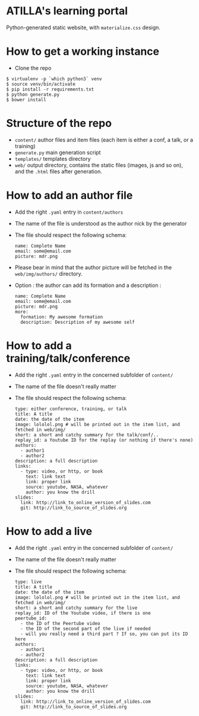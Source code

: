 # ATILLA's learning portal

Python-generated static website, with `materialize.css` design.

# How to get a working instance

* Clone the repo
```
$ virtualenv -p `which python3` venv
$ source venv/bin/activate
$ pip install -r requirements.txt
$ python generate.py
$ bower install
```

# Structure of the repo

* `content/` author files and item files (each item is either a conf, a talk, or a training)
* `generate.py` main generation script
* `templates/` templates directory
* `web/` output directory, contains the static files (images, js and
  so on), and the `.html` files after generation.

# How to add an author file

* Add the right `.yaml` entry in `content/authors`
* The name of the file is understood as the author nick by the generator
* The file should respect the following schema:

    ```
    name: Complete Name
    email: some@email.com
    picture: mdr.png
    ```

* Please bear in mind that the author picture will be fetched in the
  `web/img/authors/` directory.

* Option : the author can add its formation and a description :

    ```
    name: Complete Name
    email: some@email.com
    picture: mdr.png
    more:
      formation: My awesome formation
      description: Description of my awesome self
    ```

# How to add a training/talk/conference

* Add the right `.yaml` entry in the concerned subfolder of `content/`
* The name of the file doesn't really matter
* The file should respect the following schema:

    ```
    type: either conference, training, or talk
    title: A title
    date: the date of the item
    image: lololol.png # will be printed out in the item list, and fetched in web/img/
    short: a short and catchy summary for the talk/conf/..
    replay_id: a Youtube ID for the replay (or nothing if there's none)
    authors:
      - author1
      - author2
    description: a full description
    links:
      - type: video, or http, or book
        text: link text
        link: proper link
        source: youtube, NASA, whatever
        author: you know the drill
    slides:
      link: http://link_to_online_version_of_slides.com
      git: http://link_to_source_of_slides.org
    ```
# How to add a live

* Add the right `.yaml` entry in the concerned subfolder of `content/`
* The name of the file doesn't really matter
* The file should respect the following schema:

    ```
    type: live
    title: A title
    date: the date of the item
    image: lololol.png # will be printed out in the item list, and fetched in web/img/
    short: a short and catchy summary for the live
    replay_id: ID of the Youtube video, if there is one
    peertube_id: 
      - the ID of the Peertube video
      - the ID of the second part of the live if needed
      - will you really need a third part ? If so, you can put its ID here
    authors:
      - author1
      - author2
    description: a full description
    links:
      - type: video, or http, or book
        text: link text
        link: proper link
        source: youtube, NASA, whatever
        author: you know the drill
    slides:
      link: http://link_to_online_version_of_slides.com
      git: http://link_to_source_of_slides.org
    ```